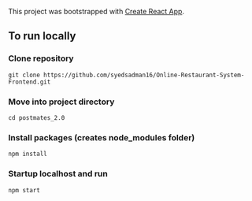 This project was bootstrapped with [Create React App](https://github.com/facebook/create-react-app).

## To run locally

### Clone repository
`git clone https://github.com/syedsadman16/Online-Restaurant-System-Frontend.git`

### Move into project directory
`cd postmates_2.0`

### Install packages (creates node_modules folder)
`npm install`

### Startup localhost and run
`npm start`
